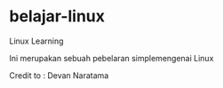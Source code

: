 # belajar-linux
Linux Learning


Ini merupakan sebuah pebelaran simplemengenai Linux

Credit to :
Devan Naratama
